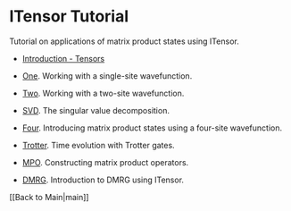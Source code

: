 # ITensor Tutorial #

Tutorial on applications of matrix product states using ITensor. 

* [Introduction - Tensors](talks/jan_2013_northeastern/00_Tensors.pdf)

* [One](talks/jan_2013_northeastern/01_One.pdf). Working with a single-site wavefunction.

* [Two](talks/jan_2013_northeastern/02_Two.pdf). Working with a two-site wavefunction.

* [SVD](talks/jan_2013_northeastern/03_SVD.pdf). The singular value decomposition.

* [Four](talks/jan_2013_northeastern/04_Four.pdf). Introducing matrix product states using a four-site wavefunction.

* [Trotter](talks/jan_2013_northeastern/05_Trotter.pdf). Time evolution with Trotter gates.

* [MPO](talks/jan_2013_northeastern/06_MPO.pdf). Constructing matrix product operators.

* [DMRG](talks/jan_2013_northeastern/07_DMRG.pdf). Introduction to DMRG using ITensor.


[[Back to Main|main]]

